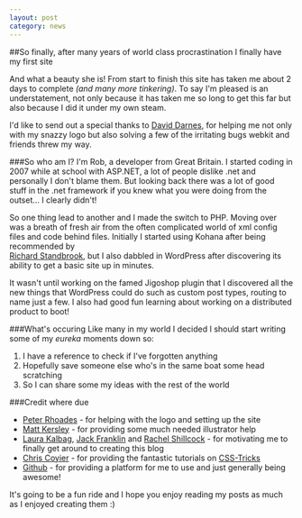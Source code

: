 ```yaml
---
layout: post
category: news
---
```


##So finally, after many years of world class procrastination I finally have my first site

And what a beauty she is! From start to finish this site has taken me about 2 days to complete _(and many more tinkering)_. To say I'm pleased is an understatement, not only because it has taken me so long to get this far but also because I did it under my own steam.

I'd like to send out a special thanks to [David Darnes], for helping me not only with my snazzy logo but also solving a few of the irritating bugs webkit and friends threw my way.

###So who am I?
I'm Rob, a developer from Great Britain. I started coding in 2007 while at school with ASP.NET, a lot of people dislike .net and personally I don't blame them. But looking back there was a lot of good stuff in the .net framework if you knew what you were doing from the outset... I clearly didn't!

So one thing lead to another and I made the switch to PHP. Moving over was a breath of fresh air from the often complicated world of xml config files and code behind files. Initially I started using Kohana after being recommended by
<br/>[Richard Standbrook], but I also dabbled in WordPress after discovering its ability to get a basic site up in minutes.

It wasn't until working on the famed Jigoshop plugin that I discovered all the new things that WordPress could do such as custom post types, routing to name just a few. I also had good fun learning about working on a distributed product to boot!

###What's occuring
Like many in my world I decided I should start writing some of my *eureka* moments down so:
1. I have a reference to check if I've forgotten anything
2. Hopefully save someone else who's in the same boat some head scratching
3. So I can share some my ideas with the rest of the world

###Credit where due

* [Peter Rhoades] - for helping with the logo and setting up the site
* [Matt Kersley] - for providing some much needed illustrator help
* [Laura Kalbag], [Jack Franklin] and [Rachel Shillcock] - for motivating me to finally get around to creating this blog
* [Chris Coyier] - for providing the fantastic tutorials on [CSS-Tricks]
* [Github] - for providing a platform for me to use and just generally being awesome!

It's going to be a fun ride and I hope you enjoy reading my posts as much as I enjoyed creating them :)


[David Darnes]:   http://twitter.com/daviddarnes
[Richard Standbrook]: http://twitter.com/richstandbrook
[Peter Rhoades]:    http://twitter.com/createdbypete
[Matt Kersley]:    http://twitter.com/kersley
[Laura Kalbag]:   http://twitter.com/laurakalbag
[Jack Franklin]:    http://twitter.com/Jack_Franklin
[Rachel Shillcock]:  http://twitter.com/missrachilli
[Chris Coyier]:   http://twitter.com/chriscoyier
[Github]:  http://github.com
[CSS-Tricks]: http://css-tricks.com